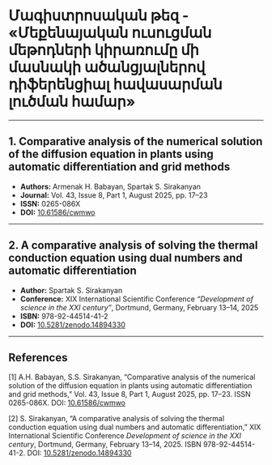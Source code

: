 # Մագիստրոսական թեզ - «Մեքենայական ուսուցման մեթոդների կիրառումը մի մասնակի ածանցյալներով դիֆերենցիալ հավասարման լուծման համար»

---

## 1. Comparative analysis of the numerical solution of the diffusion equation in plants using automatic differentiation and grid methods
- **Authors:** Armenak H. Babayan, Spartak S. Sirakanyan
- **Journal:** Vol. 43, Issue 8, Part 1, August 2025, pp. 17–23  
- **ISSN:** 0265-086X  
- **DOI:** [10.61586/cwmwo](https://doi.org/10.61586/cwmwo)  

---

## 2. A comparative analysis of solving the thermal conduction equation using dual numbers and automatic differentiation
- **Author:** Spartak S. Sirakanyan  
- **Conference:** XIX International Scientific Conference *“Development of science in the XXI century”*, Dortmund, Germany, February 13–14, 2025  
- **ISBN:** 978-92-44514-41-2  
- **DOI:** [10.5281/zenodo.14894330](https://doi.org/10.5281/zenodo.14894330)  

---

## References

[1] A.H. Babayan, S.S. Sirakanyan, “Comparative analysis of the numerical solution of the diffusion equation in plants using automatic differentiation and grid methods,” Vol. 43, Issue 8, Part 1, August 2025, pp. 17–23. ISSN 0265-086X. DOI: [10.61586/cwmwo](https://doi.org/10.61586/cwmwo)  

[2] S. Sirakanyan, “A comparative analysis of solving the thermal conduction equation using dual numbers and automatic differentiation,” XIX International Scientific Conference *Development of science in the XXI century*, Dortmund, Germany, February 13–14, 2025. ISBN 978-92-44514-41-2. DOI: [10.5281/zenodo.14894330](https://doi.org/10.5281/zenodo.14894330)  



